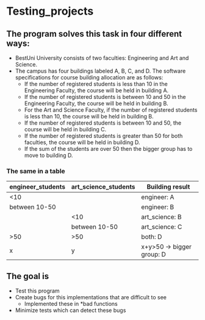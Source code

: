# Testing_projects
## The program solves this task in four different ways:
- BestUni University consists of two faculties: Engineering and Art and Science. 
- The campus has four buildings labeled A, B, C, and D. The software specifications for course building allocation are as follows:
    - If the number of registered students is less than 10 in the Engineering Faculty, the course will be held in building A.
    - If the number of registered students is between 10 and 50 in the Engineering Faculty, the course will be held in building B.
    - For the Art and Science Faculty, if the number of registered students is less than 10, the course will be held in building B.
    - If the number of registered students is between 10 and 50, the course will be held in building C.
    - If the number of registered students is greater than 50 for both faculties, the course will be held in building D.
    - If the sum of the students are over 50 then the bigger group has to move to building D.
### The same in a table
| engineer_students | art_science_students | Building result               |
|-------------------|----------------------|-------------------------------|
| <10               |                      | engineer: A                   |
| between 10-50     |                      | engineer: B                   |
|                   | <10                  | art_science: B                |
|                   | between 10-50        | art_science: C                |
| >50               | >50                  | both: D                       |
| x                 | y                    | x+y>50 -> bigger group: D |

## The goal is
- Test this program
- Create bugs for this implementations that are difficult to see
    - Implemented these in *bad functions
- Minimize tests which can detect these bugs